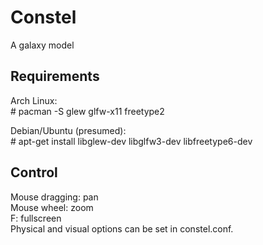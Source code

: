 # Constel
A galaxy model

## Requirements
Arch Linux:  
\# pacman -S glew glfw-x11 freetype2

Debian/Ubuntu (presumed):  
\# apt-get install libglew-dev libglfw3-dev libfreetype6-dev

## Control
Mouse dragging: pan  
Mouse wheel: zoom  
F: fullscreen  
Physical and visual options can be set in constel.conf.